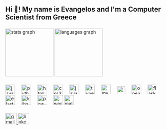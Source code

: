 <h2 align="left">Hi 👋! My name is Evangelos and I'm a Computer Scientist from Greece</h2>

###

<div align="left">
<img src="https://github-readme-stats.vercel.app/api?username=vagg777&hide_title=false&hide_rank=false&show_icons=true&include_all_commits=true&count_private=true&disable_animations=false&theme=dracula&locale=en&hide_border=false" height="150" alt="stats graph"/>
<img src="https://github-readme-stats.vercel.app/api/top-langs?username=vagg777&locale=en&hide_title=false&layout=compact&card_width=320&langs_count=5&theme=dracula&hide_border=false" height="150" alt="languages graph"  />
</div>

###

###

<div align="left">
  <img src="https://1000logos.net/wp-content/uploads/2020/09/Java-Logo.png" height="30" alt="java logo"/>
  <img width="12" />
  <img src="https://cdn.jsdelivr.net/gh/devicons/devicon/icons/python/python-original.svg" height="30" alt="python logo"/>
  <img width="12" />
  <img src="https://cdn.jsdelivr.net/gh/devicons/devicon/icons/html5/html5-original.svg" height="30" alt="html5 logo"/>
  <img width="12" />
  <img src="https://cdn.jsdelivr.net/gh/devicons/devicon/icons/css3/css3-original.svg" height="30" alt="css3 logo"/>
  <img width="12" />
  <img src="https://cdn.jsdelivr.net/gh/devicons/devicon/icons/javascript/javascript-original.svg" height="30" alt="javascript logo"/>
  <img width="12" />
  <img src="https://www.svgrepo.com/show/374144/typescript.svg" height="30" alt="typescript logo" />
  <img width="12" />
  <img src="https://cdn.freebiesupply.com/logos/large/2x/mysql-logo-png-transparent.png" height="30" alt="mysql logo"/>
  <img width="12" />
  <img src="https://upload.wikimedia.org/wikipedia/commons/thumb/4/44/Spring_Framework_Logo_2018.svg/1280px-Spring_Framework_Logo_2018.svg.png" height="25" alt="spring logo"/>
  <img width="12" />
  <img src="https://raw.githubusercontent.com/wiki/opencv/opencv/logo/OpenCV_logo_black.png" height="30" alt="opencv logo"/>
  <img width="12" />
  <img src="https://upload.wikimedia.org/wikipedia/commons/3/3c/Flask_logo.svg" height="30" alt="flask logo"/>
  <img width="12" />
  <img src="https://brandslogos.com/wp-content/uploads/thumbs/elastic-elasticsearch-logo-vector.svg" height="30" alt="elasticsearch logo"/>
  <img width="12" />
  <img src="https://brandslogos.com/wp-content/uploads/images/large/elastic-kibana-logo.png" height="30" alt="kibana logo"/>
  <img width="12" />
  <img src="https://processm.com/wp-content/uploads/2021/10/powerBI-Logo.png" height="30" alt="powerbi logo"/>
  <img width="12" />
  <img src="https://upload.wikimedia.org/wikipedia/commons/9/93/Wordpress_Blue_logo.png" height="30" alt="wordpress logo"/>
  <img src="https://techcommunity.microsoft.com/t5/image/serverpage/image-id/458458i4B805FE1B1823BC0/image-size/original?v=v2&px=-1" height="30" alt="matlab logo"  />
  <img width="12" />
</div>

###

<div align="left">
<a href="mailto:vagg7.fm@gmail.com" target="_blank">
  <img src="https://img.shields.io/static/v1?message=Gmail&logo=gmail&label=&color=D14836&logoColor=white&labelColor=&style=for-the-badge" height="35" alt="gmail logo" />
</a>

<a href="https://www.linkedin.com/in/evangelos-michos-7bb479165/" target="_blank">
  <img src="https://img.shields.io/static/v1?message=LinkedIn&logo=linkedin&label=&color=0077B5&logoColor=white&labelColor=&style=for-the-badge" height="35" alt="linkedin logo" />
</a>

</div>

###

<br clear="both">

###
